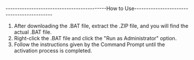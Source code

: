 -------------------------------------------How to Use-------------------------------------------
1. After downloading the .BAT file, extract the .ZIP file, and you will find the actual .BAT file.
2. Right-click the .BAT file and click the "Run as Administrator" option.
3. Follow the instructions given by the Command Prompt until the activation process is completed.
